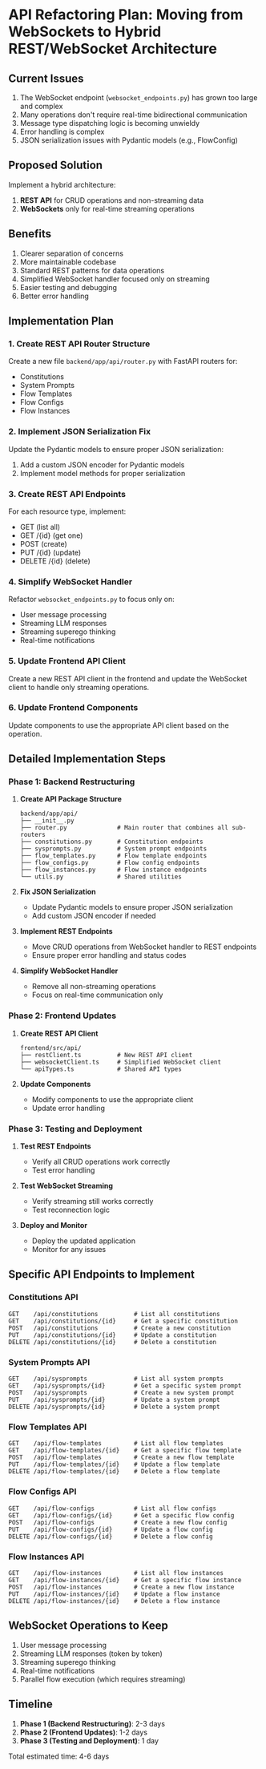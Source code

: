 # API Refactoring Plan: Moving from WebSockets to Hybrid REST/WebSocket Architecture

## Current Issues

1. The WebSocket endpoint (`websocket_endpoints.py`) has grown too large and complex
2. Many operations don't require real-time bidirectional communication
3. Message type dispatching logic is becoming unwieldy
4. Error handling is complex
5. JSON serialization issues with Pydantic models (e.g., FlowConfig)

## Proposed Solution

Implement a hybrid architecture:

1. **REST API** for CRUD operations and non-streaming data
2. **WebSockets** only for real-time streaming operations

## Benefits

1. Clearer separation of concerns
2. More maintainable codebase
3. Standard REST patterns for data operations
4. Simplified WebSocket handler focused only on streaming
5. Easier testing and debugging
6. Better error handling

## Implementation Plan

### 1. Create REST API Router Structure

Create a new file `backend/app/api/router.py` with FastAPI routers for:

- Constitutions
- System Prompts
- Flow Templates
- Flow Configs
- Flow Instances

### 2. Implement JSON Serialization Fix

Update the Pydantic models to ensure proper JSON serialization:

1. Add a custom JSON encoder for Pydantic models
2. Implement model methods for proper serialization

### 3. Create REST API Endpoints

For each resource type, implement:

- GET (list all)
- GET /{id} (get one)
- POST (create)
- PUT /{id} (update)
- DELETE /{id} (delete)

### 4. Simplify WebSocket Handler

Refactor `websocket_endpoints.py` to focus only on:

- User message processing
- Streaming LLM responses
- Streaming superego thinking
- Real-time notifications

### 5. Update Frontend API Client

Create a new REST API client in the frontend and update the WebSocket client to handle only streaming operations.

### 6. Update Frontend Components

Update components to use the appropriate API client based on the operation.

## Detailed Implementation Steps

### Phase 1: Backend Restructuring

1. **Create API Package Structure**
   ```
   backend/app/api/
   ├── __init__.py
   ├── router.py              # Main router that combines all sub-routers
   ├── constitutions.py       # Constitution endpoints
   ├── sysprompts.py          # System prompt endpoints
   ├── flow_templates.py      # Flow template endpoints
   ├── flow_configs.py        # Flow config endpoints
   ├── flow_instances.py      # Flow instance endpoints
   └── utils.py               # Shared utilities
   ```

2. **Fix JSON Serialization**
   - Update Pydantic models to ensure proper JSON serialization
   - Add custom JSON encoder if needed

3. **Implement REST Endpoints**
   - Move CRUD operations from WebSocket handler to REST endpoints
   - Ensure proper error handling and status codes

4. **Simplify WebSocket Handler**
   - Remove all non-streaming operations
   - Focus on real-time communication only

### Phase 2: Frontend Updates

1. **Create REST API Client**
   ```
   frontend/src/api/
   ├── restClient.ts          # New REST API client
   ├── websocketClient.ts     # Simplified WebSocket client
   └── apiTypes.ts            # Shared API types
   ```

2. **Update Components**
   - Modify components to use the appropriate client
   - Update error handling

### Phase 3: Testing and Deployment

1. **Test REST Endpoints**
   - Verify all CRUD operations work correctly
   - Test error handling

2. **Test WebSocket Streaming**
   - Verify streaming still works correctly
   - Test reconnection logic

3. **Deploy and Monitor**
   - Deploy the updated application
   - Monitor for any issues

## Specific API Endpoints to Implement

### Constitutions API

```
GET    /api/constitutions          # List all constitutions
GET    /api/constitutions/{id}     # Get a specific constitution
POST   /api/constitutions          # Create a new constitution
PUT    /api/constitutions/{id}     # Update a constitution
DELETE /api/constitutions/{id}     # Delete a constitution
```

### System Prompts API

```
GET    /api/sysprompts             # List all system prompts
GET    /api/sysprompts/{id}        # Get a specific system prompt
POST   /api/sysprompts             # Create a new system prompt
PUT    /api/sysprompts/{id}        # Update a system prompt
DELETE /api/sysprompts/{id}        # Delete a system prompt
```

### Flow Templates API

```
GET    /api/flow-templates         # List all flow templates
GET    /api/flow-templates/{id}    # Get a specific flow template
POST   /api/flow-templates         # Create a new flow template
PUT    /api/flow-templates/{id}    # Update a flow template
DELETE /api/flow-templates/{id}    # Delete a flow template
```

### Flow Configs API

```
GET    /api/flow-configs           # List all flow configs
GET    /api/flow-configs/{id}      # Get a specific flow config
POST   /api/flow-configs           # Create a new flow config
PUT    /api/flow-configs/{id}      # Update a flow config
DELETE /api/flow-configs/{id}      # Delete a flow config
```

### Flow Instances API

```
GET    /api/flow-instances         # List all flow instances
GET    /api/flow-instances/{id}    # Get a specific flow instance
POST   /api/flow-instances         # Create a new flow instance
PUT    /api/flow-instances/{id}    # Update a flow instance
DELETE /api/flow-instances/{id}    # Delete a flow instance
```

## WebSocket Operations to Keep

1. User message processing
2. Streaming LLM responses (token by token)
3. Streaming superego thinking
4. Real-time notifications
5. Parallel flow execution (which requires streaming)

## Timeline

1. **Phase 1 (Backend Restructuring)**: 2-3 days
2. **Phase 2 (Frontend Updates)**: 1-2 days
3. **Phase 3 (Testing and Deployment)**: 1 day

Total estimated time: 4-6 days
